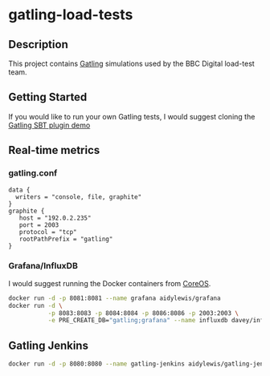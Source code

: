 gatling-load-tests 
==================

## Description

This project contains [Gatling](http://gatling.io/#/) simulations used 
by the BBC Digital load-test team. 

## Getting Started

If you would like to run your own Gatling tests, I would suggest cloning
the [Gatling SBT plugin demo](https://github.com/gatling/gatling-sbt-plugin-demo)

## Real-time metrics
### gatling.conf
```
data {
  writers = "console, file, graphite"
}
graphite {
   host = "192.0.2.235" 
   port = 2003
   protocol = "tcp"
   rootPathPrefix = "gatling"
}
```

### Grafana/InfluxDB

I would suggest running the Docker containers from [CoreOS](https://coreos.com/). 

```bash
docker run -d -p 8081:8081 --name grafana aidylewis/grafana
docker run -d \
           -p 8083:8083 -p 8084:8084 -p 8086:8086 -p 2003:2003 \
           -e PRE_CREATE_DB="gatling;grafana" --name influxdb davey/influxdb:latest
```

## Gatling Jenkins 
```bash 
docker run -d -p 8080:8080 --name gatling-jenkins aidylewis/gatling-jenkins
```
